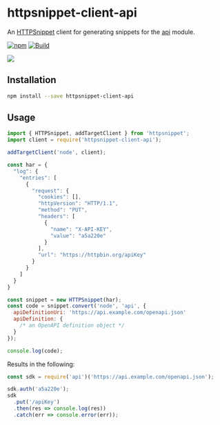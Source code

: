 # httpsnippet-client-api

An [HTTPSnippet](https://npm.im/httpsnippet) client for generating snippets for the [api](https://npm.im/api) module.

[![npm](https://img.shields.io/npm/v/httpsnippet-client-api)](https://npm.im/api) [![Build](https://github.com/readmeio/api/workflows/CI/badge.svg)](https://github.com/readmeio/api)

[![](https://d3vv6lp55qjaqc.cloudfront.net/items/1M3C3j0I0s0j3T362344/Untitled-2.png)](https://readme.io)

## Installation

```sh
npm install --save httpsnippet-client-api
```

## Usage

```js
import { HTTPSnippet, addTargetClient } from 'httpsnippet';
import client = require('httpsnippet-client-api');

addTargetClient('node', client);

const har = {
  "log": {
    "entries": [
      {
        "request": {
          "cookies": [],
          "httpVersion": "HTTP/1.1",
          "method": "PUT",
          "headers": [
            {
              "name": "X-API-KEY",
              "value": "a5a220e"
            }
          ],
          "url": "https://httpbin.org/apiKey"
        }
      }
    ]
  }
}

const snippet = new HTTPSnippet(har);
const code = snippet.convert('node', 'api', {
  apiDefinitionUri: 'https://api.example.com/openapi.json'
  apiDefinition: {
    /* an OpenAPI definition object */
  }
});

console.log(code);
```

Results in the following:

```js
const sdk = require('api')('https://api.example.com/openapi.json');

sdk.auth('a5a220e');
sdk
  .put('/apiKey')
  .then(res => console.log(res))
  .catch(err => console.error(err));
```
